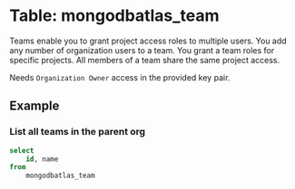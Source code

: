 # Table: mongodbatlas_team

Teams enable you to grant project access roles to multiple users. You add any number of organization users to a team. You grant a team roles for specific projects. All members of a team share the same project access.

Needs `Organization Owner` access in the provided key pair.

## Example

### List all teams in the parent org

```sql
select 
    id, name
from 
    mongodbatlas_team
```